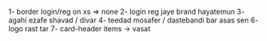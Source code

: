 
1- border login/reg on xs => none
2- login reg jaye brand hayatemun
3- agahi ezafe shavad / divar
4- teedad mosafer / dastebandi bar asas sen
6- logo rast tar
7- card-header items -> vasat
